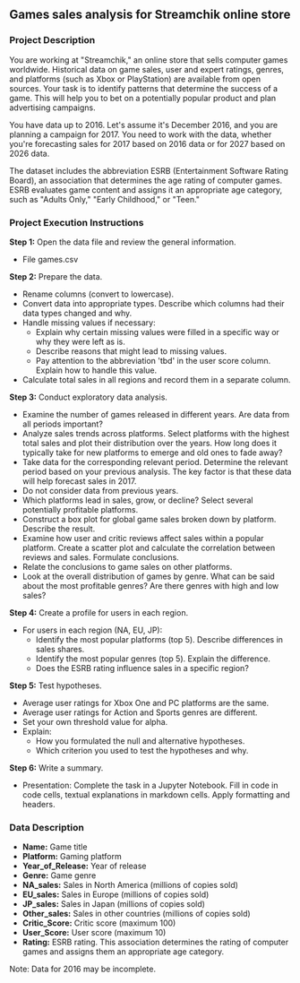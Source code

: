 ## Games sales analysis for Streamchik online store
### Project Description

You are working at "Streamchik," an online store that sells computer games worldwide. Historical data on game sales, user and expert ratings, genres, and platforms (such as Xbox or PlayStation) are available from open sources. Your task is to identify patterns that determine the success of a game. This will help you to bet on a potentially popular product and plan advertising campaigns.

You have data up to 2016. Let's assume it's December 2016, and you are planning a campaign for 2017. You need to work with the data, whether you're forecasting sales for 2017 based on 2016 data or for 2027 based on 2026 data.

The dataset includes the abbreviation ESRB (Entertainment Software Rating Board), an association that determines the age rating of computer games. ESRB evaluates game content and assigns it an appropriate age category, such as "Adults Only," "Early Childhood," or "Teen."

### Project Execution Instructions

**Step 1:** Open the data file and review the general information.
   - File games.csv

**Step 2:** Prepare the data.
   - Rename columns (convert to lowercase).
   - Convert data into appropriate types. Describe which columns had their data types changed and why.
   - Handle missing values if necessary:
      - Explain why certain missing values were filled in a specific way or why they were left as is.
      - Describe reasons that might lead to missing values.
      - Pay attention to the abbreviation 'tbd' in the user score column. Explain how to handle this value.
   - Calculate total sales in all regions and record them in a separate column.

**Step 3:** Conduct exploratory data analysis.
   - Examine the number of games released in different years. Are data from all periods important?
   - Analyze sales trends across platforms. Select platforms with the highest total sales and plot their distribution over the years. How long does it typically take for new platforms to emerge and old ones to fade away?
   - Take data for the corresponding relevant period. Determine the relevant period based on your previous analysis. The key factor is that these data will help forecast sales in 2017.
   - Do not consider data from previous years.
   - Which platforms lead in sales, grow, or decline? Select several potentially profitable platforms.
   - Construct a box plot for global game sales broken down by platform. Describe the result.
   - Examine how user and critic reviews affect sales within a popular platform. Create a scatter plot and calculate the correlation between reviews and sales. Formulate conclusions.
   - Relate the conclusions to game sales on other platforms.
   - Look at the overall distribution of games by genre. What can be said about the most profitable genres? Are there genres with high and low sales?

**Step 4:** Create a profile for users in each region.
   - For users in each region (NA, EU, JP):
      - Identify the most popular platforms (top 5). Describe differences in sales shares.
      - Identify the most popular genres (top 5). Explain the difference.
      - Does the ESRB rating influence sales in a specific region?

**Step 5:** Test hypotheses.
   - Average user ratings for Xbox One and PC platforms are the same.
   - Average user ratings for Action and Sports genres are different.
   - Set your own threshold value for alpha.
   - Explain:
      - How you formulated the null and alternative hypotheses.
      - Which criterion you used to test the hypotheses and why.

**Step 6:** Write a summary.
   - Presentation: Complete the task in a Jupyter Notebook. Fill in code in code cells, textual explanations in markdown cells. Apply formatting and headers.

### Data Description

- **Name:** Game title
- **Platform:** Gaming platform
- **Year_of_Release:** Year of release
- **Genre:** Game genre
- **NA_sales:** Sales in North America (millions of copies sold)
- **EU_sales:** Sales in Europe (millions of copies sold)
- **JP_sales:** Sales in Japan (millions of copies sold)
- **Other_sales:** Sales in other countries (millions of copies sold)
- **Critic_Score:** Critic score (maximum 100)
- **User_Score:** User score (maximum 10)
- **Rating:** ESRB rating. This association determines the rating of computer games and assigns them an appropriate age category.

Note: Data for 2016 may be incomplete.
